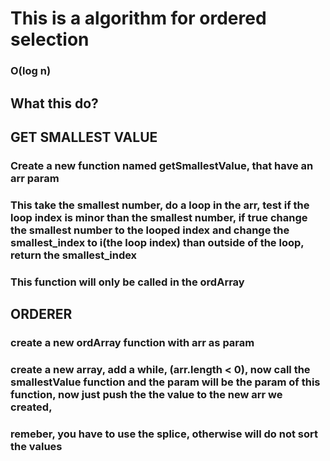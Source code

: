 # This is a algorithm for ordered selection

### O(log n)

## What this do?

## GET SMALLEST VALUE

### Create a new function named getSmallestValue, that have an arr param

### This take the smallest number, do a loop in the arr, test if the loop index is minor than the smallest number, if true change the smallest number to the looped index and change the smallest_index to i(the loop index) than outside of the loop, return the smallest_index

### This function will only be called in the ordArray

## ORDERER

### create a new ordArray function with arr as param
### create a new array, add a while, (arr.length < 0), now call the smallestValue function and the param will be the param of this function, now just push the the value to the new arr we created,

### remeber, you have to use the splice, otherwise will do not sort the values 
